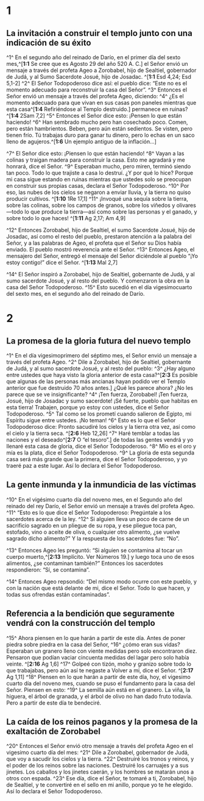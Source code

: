 # 1 
## La invitación a construir el templo junto con una indicación de su éxito
^1^ En el segundo año del reinado de Darío, en el primer día del sexto mes,^[**1:1** Se cree que es Agosto 29 del año 520 A. C.] el Señor envió un mensaje a través del profeta Ageo a Zorobabel, hijo de Sealtiel, gobernador de Judá, y al Sumo Sacerdote Josué, hijo de Josadac. ^[**1:1** Esd 4,24; Esd 5,1-2] ^2^ El Señor Todopoderoso dice así: el pueblo dice: “Este no es el momento adecuado para reconstruir la casa del Señor”. ^3^ Entonces el Señor envió un mensaje a través del profeta Ageo, diciendo: ^4^ ¿Es el momento adecuado para que vivan en sus casas pon paneles mientras que esta casa^[**1:4** Refiriéndose al Templo destruido.] permanece en ruinas? ^[**1:4** 2Sam 7,2] ^5^ Entonces el Señor dice esto: ¡Pensen lo que están haciendo! ^6^ Han sembrado mucho pero han cosechado poco. Comen, pero están hambrientos. Beben, pero aún están sedientos. Se visten, pero tienen frío. Tú trabajas duro para ganar tu dinero, pero lo echas en un saco lleno de agujeros.^[**1:6** Un ejemplo antiguo de la inflación...] 
    

^7^ El Señor dice esto: ¡Piensen lo que están haciendo! ^8^ Vayan a las colinas y traigan madera para construir la casa. Esto me agradará y me honrará, dice el Señor. ^9^ Esperaban mucho, pero miren, terminó siendo tan poco. Todo lo que trajiste a casa lo destruí. ¿Y por qué lo hice? Porque mi casa sigue estando en ruinas mientras que ustedes solo se preocupan en construir sus propias casas, declara el Señor Todopoderoso. ^10^ Por eso, las nubes de los cielos se negaron a enviar lluvia, y la tierra no quiso producir cultivos. ^[**1:10** 1Re 17,1] ^11^ ¡Invoqué una sequía sobre la tierra, sobre las colinas, sobre los campos de granos, sobre los viñedos y olivares—todo lo que produce la tierra—así como sobre las personas y el ganado, y sobre todo lo que haces! ^[**1:11** Ag 2,17; Am 4,9] 
 

^12^ Entonces Zorobabel, hijo de Sealtiel, el sumo Sacerdote Josué, hijo de Josadac, así como el resto del pueblo, prestaron atención a la palabra del Señor, y a las palabras de Ageo, el profeta que el Señor su Dios había enviado. El pueblo mostró reverencia ante el Señor. ^13^ Entonces Ageo, el mensajero del Señor, entregó el mensaje del Señor diciéndole al pueblo “¡Yo estoy contigo!” dice el Señor. ^[**1:13** Mal 2,7] 


^14^ El Señor inspiró a Zorobabel, hijo de Sealtiel, gobernante de Judá, y al sumo sacerdote Josué, y al resto del pueblo. Y comenzaron la obra en la casa del Señor Todopoderoso. ^15^ Esto sucedió en el día vigesimocuarto del sexto mes, en el segundo año del reinado de Darío. 

# 2 
## La promesa de la gloria futura del nuevo templo
^1^ En el día vigesimoprimero del séptimo mes, el Señor envió un mensaje a través del profeta Ageo. ^2^ Dile a Zorobabel, hijo de Sealtiel, gobernante de Judá, y al sumo sacerdote Josué, y al resto del pueblo: ^3^ ¿Hay alguno entre ustedes que haya visto la gloria anterior de esta casa?^[**2:3** Es posible que algunas de las personas más ancianas hayan podido ver el Templo anterior que fue destruido 70 años antes.] ¿Qué les parece ahora? ¿No les parece que se ve insignificante? ^4^ ¡Ten fuerza, Zorobabel! ¡Ten fuerza, Josué, hijo de Josadac y sumo sacerdote! ¡Sé fuerte, pueblo que habitas en esta tierra! Trabajen, porque yo estoy con ustedes, dice el Señor Todopoderoso. ^5^ Tal como se los prometí cuando salieron de Egipto, mi Espíritu sigue entre ustedes. ¡No teman! ^6^ Esto es lo que el Señor Todopoderoso dice: Pronto sacudiré los cielos y la tierra otra vez, así como el cielo y la tierra seca. ^[**2:6** Heb 12,26] ^7^ Haré temblar a todas las naciones y el deseado^[**2:7** O “el tesoro”.] de todas las gentes vendrá y yo llenaré esta casa de gloria, dice el Señor Todopoderoso. ^8^ Mío es el oro y mía es la plata, dice el Señor Todopoderoso. ^9^ La gloria de esta segunda casa será más grande que la primera, dice el Señor Todopoderoso, y yo traeré paz a este lugar. Así lo declara el Señor Todopoderoso. 
  

## La gente inmunda y la inmundicia de las víctimas
^10^ En el vigésimo cuarto día del noveno mes, en el Segundo año del reinado del rey Darío, el Señor envió un mensaje a través del profeta Ageo. ^11^ “Esto es lo que dice el Señor Todopoderoso: Pregúntale a los sacerdotes acerca de la ley. ^12^ Si alguien lleva un poco de carne de un sacrificio sagrado en un pliegue de su ropa, y ese pliegue toca pan, estofado, vino o aceite de oliva, o cualquier otro alimento, ¿se vuelve sagrado dicho alimento?” Y la respuesta de los sacerdotes fue: “No”. 

^13^ Entonces Ageo les preguntó: “Si alguien se contamina al tocar un cuerpo muerto,^[**2:13** Implícito. Ver Números 19.] y luego toca uno de esos alimentos, ¿se contaminan también?” Entonces los sacerdotes respondieron: “Sí, se contamina”. 


^14^ Entonces Ageo repsondió: “Del mismo modo ocurre con este pueblo, y con la nación que está delante de mi, dice el Señor. Todo lo que hacen, y todas sus ofrendas están contaminadas”. 

## Referencia a la bendición que seguramente vendrá con la construcción del templo
^15^ Ahora piensen en lo que harán a partir de este día. Antes de poner piedra sobre piedra en la casa del Señor, ^16^ ¿cómo eran sus vidas? Esperaban un granero lleno con viente medidas pero solo encontraron diez. Pensaron que podían vaciar cincuenta medidas del lagar pero solo había veinte. ^[**2:16** Ag 1,6] ^17^ Golpeé con tizón, moho y granizo sobre todo lo que trabajabas, pero aún así te negaste a Volver a mi, dice el Señor. ^[**2:17** Ag 1,11] ^18^ Piensen en lo que harán a partir de este día, hoy, el vigesimo cuarto día del noveno mes, cuando se puso el fundamento para la casa del Señor. Piensen en esto: ^19^ La semilla aún está en el granero. La viña, la higuera, el árbol de granada, y el árbol de olivo no han dado fruto todavía. Pero a partir de este día te bendeciré. 
 

## La caída de los reinos paganos y la promesa de la exaltación de Zorobabel
^20^ Entonces el Señor envió otro mensaje a través del profeta Ageo en el vigesimo cuarto día del mes: ^21^ Dile a Zorobabel, gobernador de Judá, que voy a sacudir los cielos y la tierra. ^22^ Destruiré los tronos y reinos, y el poder de los reinos sobre las naciones. Destruiré los carruajes y a sus jinetes. Los caballos y los jinetes caerán, y los hombres se matarán unos a otros con espada. ^23^ Ese día, dice el Señor, te tomaré a ti, Zorobabel, hijo de Sealtiel, y te convertiré en el sello en mi anillo, porque yo te he elegido. Así lo declara el Señor Todopoderoso. 